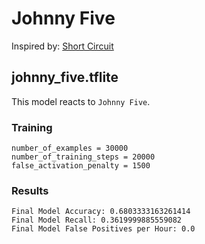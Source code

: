 # Johnny Five

Inspired by: [Short Circuit](https://en.wikipedia.org/wiki/Short_Circuit_(1986_film))

## johnny_five.tflite

This model reacts to `Johnny Five`.

### Training

```
number_of_examples = 30000
number_of_training_steps = 20000
false_activation_penalty = 1500
```

### Results

```
Final Model Accuracy: 0.6803333163261414
Final Model Recall: 0.3619999885559082
Final Model False Positives per Hour: 0.0
```
